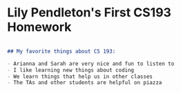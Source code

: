 # Lily Pendleton's First CS193 Homework

```markdown

## My favorite things about CS 193:

- Arianna and Sarah are very nice and fun to listen to
- I like learning new things about coding
- We learn things that help us in other classes
- The TAs and other students are helpful on piazza
